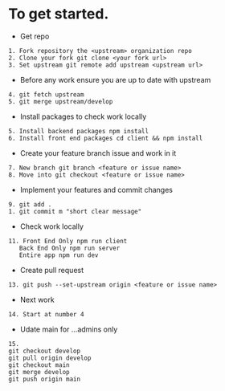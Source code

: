 # To get started.

* Get repo
 ```
1. Fork repository the <upstream> organization repo
2. Clone your fork git clone <your fork url>
3. Set upstream git remote add upstream <upstream url>
 ```

* Before any work ensure you are up to date with upstream 
 ```
4. git fetch upstream
5. git merge upstream/develop
 ```

* Install packages to check work locally 
 ```
5. Install backend packages npm install
6. Install front end packages cd client && npm install 
 ```

* Create your feature branch issue and work in it
 ```
7. New branch git branch <feature or issue name>
8. Move into git checkout <feature or issue name>
 ```

* Implement your features and commit changes
 ```
9. git add . 
1. git commit m "short clear message"
 ```

* Check work locally 
 ```
11. Front End Only npm run client
    Back End Only npm run server
    Entire app npm run dev
  ```

* Create pull request
 ```
13. git push --set-upstream origin <feature or issue name>
 ```

* Next work 
 ```
14. Start at number 4
 ```

* Udate main for ...admins only
```
15. 
git checkout develop
git pull origin develop
git checkout main
git merge develop
git push origin main
 ```
